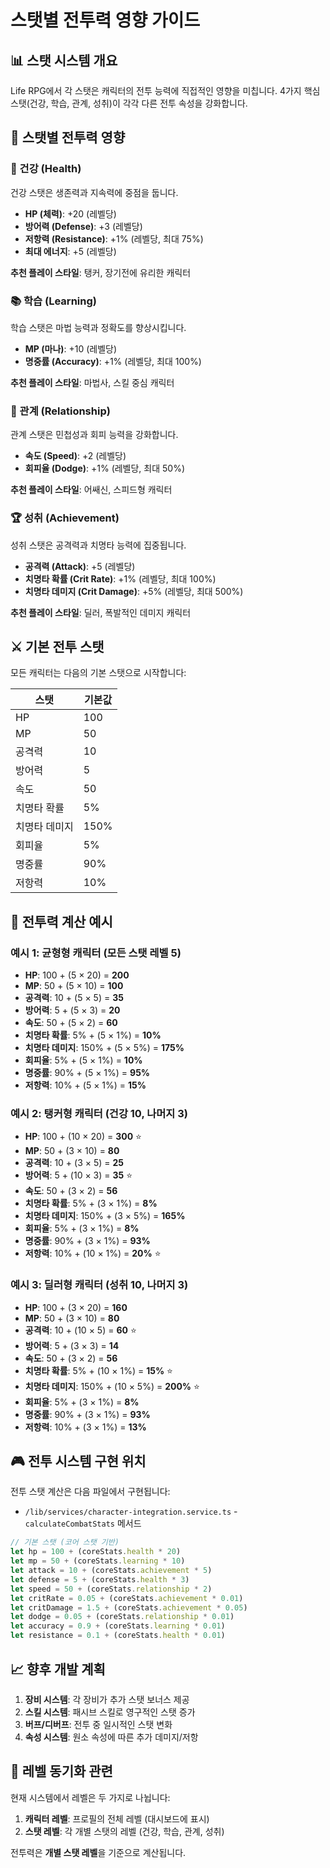 # 스탯별 전투력 영향 가이드

## 📊 스탯 시스템 개요

Life RPG에서 각 스탯은 캐릭터의 전투 능력에 직접적인 영향을 미칩니다. 4가지 핵심 스탯(건강, 학습, 관계, 성취)이 각각 다른 전투 속성을 강화합니다.

## 🎯 스탯별 전투력 영향

### 🏃 건강 (Health)
건강 스탯은 생존력과 지속력에 중점을 둡니다.

- **HP (체력)**: +20 (레벨당)
- **방어력 (Defense)**: +3 (레벨당)
- **저항력 (Resistance)**: +1% (레벨당, 최대 75%)
- **최대 에너지**: +5 (레벨당)

**추천 플레이 스타일**: 탱커, 장기전에 유리한 캐릭터

### 📚 학습 (Learning)
학습 스탯은 마법 능력과 정확도를 향상시킵니다.

- **MP (마나)**: +10 (레벨당)
- **명중률 (Accuracy)**: +1% (레벨당, 최대 100%)

**추천 플레이 스타일**: 마법사, 스킬 중심 캐릭터

### 💝 관계 (Relationship)
관계 스탯은 민첩성과 회피 능력을 강화합니다.

- **속도 (Speed)**: +2 (레벨당)
- **회피율 (Dodge)**: +1% (레벨당, 최대 50%)

**추천 플레이 스타일**: 어쌔신, 스피드형 캐릭터

### 🏆 성취 (Achievement)
성취 스탯은 공격력과 치명타 능력에 집중됩니다.

- **공격력 (Attack)**: +5 (레벨당)
- **치명타 확률 (Crit Rate)**: +1% (레벨당, 최대 100%)
- **치명타 데미지 (Crit Damage)**: +5% (레벨당, 최대 500%)

**추천 플레이 스타일**: 딜러, 폭발적인 데미지 캐릭터

## ⚔️ 기본 전투 스탯

모든 캐릭터는 다음의 기본 스탯으로 시작합니다:

| 스탯 | 기본값 |
|------|--------|
| HP | 100 |
| MP | 50 |
| 공격력 | 10 |
| 방어력 | 5 |
| 속도 | 50 |
| 치명타 확률 | 5% |
| 치명타 데미지 | 150% |
| 회피율 | 5% |
| 명중률 | 90% |
| 저항력 | 10% |

## 💪 전투력 계산 예시

### 예시 1: 균형형 캐릭터 (모든 스탯 레벨 5)
- **HP**: 100 + (5 × 20) = **200**
- **MP**: 50 + (5 × 10) = **100**
- **공격력**: 10 + (5 × 5) = **35**
- **방어력**: 5 + (5 × 3) = **20**
- **속도**: 50 + (5 × 2) = **60**
- **치명타 확률**: 5% + (5 × 1%) = **10%**
- **치명타 데미지**: 150% + (5 × 5%) = **175%**
- **회피율**: 5% + (5 × 1%) = **10%**
- **명중률**: 90% + (5 × 1%) = **95%**
- **저항력**: 10% + (5 × 1%) = **15%**

### 예시 2: 탱커형 캐릭터 (건강 10, 나머지 3)
- **HP**: 100 + (10 × 20) = **300** ⭐
- **MP**: 50 + (3 × 10) = **80**
- **공격력**: 10 + (3 × 5) = **25**
- **방어력**: 5 + (10 × 3) = **35** ⭐
- **속도**: 50 + (3 × 2) = **56**
- **치명타 확률**: 5% + (3 × 1%) = **8%**
- **치명타 데미지**: 150% + (3 × 5%) = **165%**
- **회피율**: 5% + (3 × 1%) = **8%**
- **명중률**: 90% + (3 × 1%) = **93%**
- **저항력**: 10% + (10 × 1%) = **20%** ⭐

### 예시 3: 딜러형 캐릭터 (성취 10, 나머지 3)
- **HP**: 100 + (3 × 20) = **160**
- **MP**: 50 + (3 × 10) = **80**
- **공격력**: 10 + (10 × 5) = **60** ⭐
- **방어력**: 5 + (3 × 3) = **14**
- **속도**: 50 + (3 × 2) = **56**
- **치명타 확률**: 5% + (10 × 1%) = **15%** ⭐
- **치명타 데미지**: 150% + (10 × 5%) = **200%** ⭐
- **회피율**: 5% + (3 × 1%) = **8%**
- **명중률**: 90% + (3 × 1%) = **93%**
- **저항력**: 10% + (3 × 1%) = **13%**

## 🎮 전투 시스템 구현 위치

전투 스탯 계산은 다음 파일에서 구현됩니다:
- `/lib/services/character-integration.service.ts` - `calculateCombatStats` 메서드

```typescript
// 기본 스탯 (코어 스탯 기반)
let hp = 100 + (coreStats.health * 20)
let mp = 50 + (coreStats.learning * 10)
let attack = 10 + (coreStats.achievement * 5)
let defense = 5 + (coreStats.health * 3)
let speed = 50 + (coreStats.relationship * 2)
let critRate = 0.05 + (coreStats.achievement * 0.01)
let critDamage = 1.5 + (coreStats.achievement * 0.05)
let dodge = 0.05 + (coreStats.relationship * 0.01)
let accuracy = 0.9 + (coreStats.learning * 0.01)
let resistance = 0.1 + (coreStats.health * 0.01)
```

## 📈 향후 개발 계획

1. **장비 시스템**: 각 장비가 추가 스탯 보너스 제공
2. **스킬 시스템**: 패시브 스킬로 영구적인 스탯 증가
3. **버프/디버프**: 전투 중 일시적인 스탯 변화
4. **속성 시스템**: 원소 속성에 따른 추가 데미지/저항

## 🔧 레벨 동기화 관련

현재 시스템에서 레벨은 두 가지로 나뉩니다:
1. **캐릭터 레벨**: 프로필의 전체 레벨 (대시보드에 표시)
2. **스탯 레벨**: 각 개별 스탯의 레벨 (건강, 학습, 관계, 성취)

전투력은 **개별 스탯 레벨**을 기준으로 계산됩니다.
